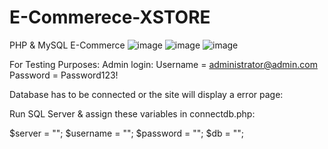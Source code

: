 # E-Commerece-XSTORE
PHP &amp; MySQL E-Commerce
![image](https://github.com/user-attachments/assets/0ffa2c2a-d2c3-4021-99c7-171d9f00c9e7)
![image](https://github.com/user-attachments/assets/b30d448f-7b8f-4bbb-8c2e-4f18097823f3)
![image](https://github.com/user-attachments/assets/80b0c43a-8fc2-417b-9444-62eaf36bd09c)

For Testing Purposes:
Admin login:
Username = administrator@admin.com
Password =  Password123!

Database has to be connected or the site will display a error page:

Run SQL Server & assign these variables in connectdb.php:

$server = "";
$username = "";
$password = "";
$db = "";
